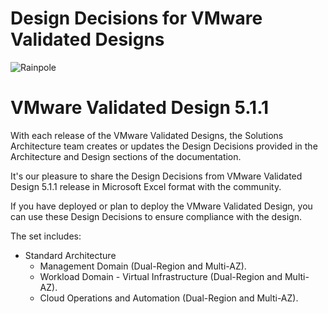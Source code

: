 # Design Decisions for VMware Validated Designs

![Rainpole](icon.png)

# VMware Validated Design 5.1.1

With each release of the VMware Validated Designs, the Solutions Architecture team creates or updates the Design Decisions provided in the Architecture and Design sections of the documentation. 

It's our pleasure to share the Design Decisions from VMware Validated Design 5.1.1 release in Microsoft Excel format with the community. 

If you have deployed or plan to deploy the VMware Validated Design, you can use these Design Decisions to ensure compliance with the design.

The set includes:

* Standard Architecture
    * Management Domain (Dual-Region and Multi-AZ).
    * Workload Domain - Virtual Infrastructure (Dual-Region and Multi-AZ).
    * Cloud Operations and Automation (Dual-Region and Multi-AZ).

